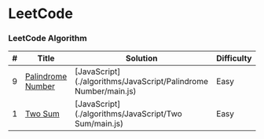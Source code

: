 # LeetCode

### LeetCode Algorithm


| # | Title | Solution | Difficulty |
|---| ----- | -------- | ---------- |
|9|[Palindrome Number](https://leetcode.com/problems/palindrome-number/)| [JavaScript](./algorithms/JavaScript/Palindrome Number/main.js)|Easy|
|1|[Two Sum](https://leetcode.com/problems/two-sum/)| [JavaScript](./algorithms/JavaScript/Two Sum/main.js)|Easy|
